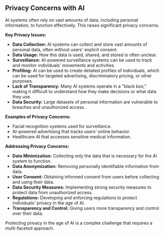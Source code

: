 ## Privacy Concerns with AI

AI systems often rely on vast amounts of data, including personal information, to function effectively. This raises significant privacy concerns.

**Key Privacy Issues:**

* **Data Collection:** AI systems can collect and store vast amounts of personal data, often without users' explicit consent.
* **Data Usage:** How this data is used, shared, and stored is often unclear.
* **Surveillance:** AI-powered surveillance systems can be used to track and monitor individuals' movements and activities.
* **Profiling:** AI can be used to create detailed profiles of individuals, which can be used for targeted advertising, discriminatory pricing, or other purposes.
* **Lack of Transparency:** Many AI systems operate in a "black box," making it difficult to understand how they make decisions or what data they use.
* **Data Security:** Large datasets of personal information are vulnerable to breaches and unauthorized access.

**Examples of Privacy Concerns:**

* Facial recognition systems used for surveillance.
* AI-powered advertising that tracks users' online behavior.
* Healthcare AI that accesses sensitive medical information.

**Addressing Privacy Concerns:**

* **Data Minimization:** Collecting only the data that is necessary for the AI system to function.
* **Data Anonymization:** Removing personally identifiable information from data.
* **User Consent:** Obtaining informed consent from users before collecting and using their data.
* **Data Security Measures:** Implementing strong security measures to protect data from unauthorized access.
* **Regulations:** Developing and enforcing regulations to protect individuals' privacy in the age of AI.
* **Transparency and Control:** Giving users more transparency and control over their data.

Protecting privacy in the age of AI is a complex challenge that requires a multi-faceted approach.
